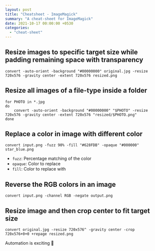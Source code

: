 ```yaml
---
layout: post
title: "Cheatsheet - ImageMagick"
summary: "A cheat-sheet for ImageMagick"
date: 2021-10-17 00:00:00 +0530
categories:
  - "cheat-sheet"
---
```


## Resize images to specific target size while padding remaining space with transparency

```shell
convert -auto-orient -background "#00000000" original.jpg -resize 720x576 -gravity center -extent 720x576 resized.png
```

## Resize all images of a file-type inside a folder

```shell
for PHOTO in *.jpg
do
    convert -auto-orient -background "#00000000" "$PHOTO" -resize 720x576 -gravity center -extent 720x576 "resized/$PHOTO.png"
done
```

## Replace a color in image with different color

```shell
convert input.png -fuzz 90% -fill "#628FDB" -opaque "#000000" star_blue.png
```

- `fuzz`: Percentage matching of the color
- `opaque`: Color to replace
- `fill`: Color to replace with

## Reverse the RGB colors in an image

```shell
convert input.png -channel RGB -negate output.png
```

## Resize image and then crop center to fit target size

```shell
convert original.jpg -resize 720x576^ -gravity center -crop 720x576+0+0 +repage resized.png
```

Automation is exciting 🤖
